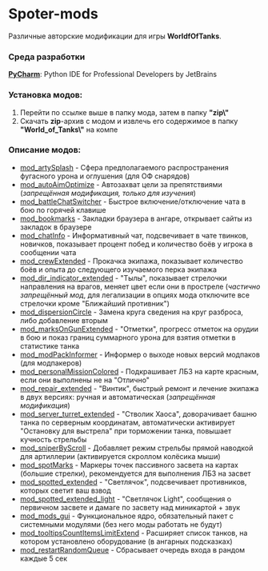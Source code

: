 ﻿# Spoter-mods
Различные авторские модификации для игры **WorldfOfTanks**.

### Среда разработки
[**PyCharm**](https://www.jetbrains.com/pycharm/): Python IDE for Professional Developers by JetBrains

### Установка модов:
1. Перейти по ссылке выше в папку мода, затем в папку **"zip\\"**
2. Скачать **zip**-архив с модом и извлечь его содержимое в папку **"World_of_Tanks\\"** на компе

### Описание модов:
* [mod_artySplash][] - Сфера предполагаемого распространения фугасного урона и оглушения (для ОФ снарядов)
* [mod_autoAimOptimize][] - Автозахват цели за препятствиями (*запрещённая модификация, только для изучения*)
* [mod_battleChatSwitcher][] - Быстрое включение/отключение чата в бою по горячей клавише
* [mod_bookmarks][] - Закладки браузера в ангаре, открывает сайты из закладок в браузере
* [mod_chatInfo][] - Информативный чат, подсвечивает в чате твинков, новичков, показывает процент побед и количество боёв у игрока в сообщении чата
* [mod_crewExtended][] - Прокачка экипажа, показывает количество боёв и опыта до следующего изучаемого перка экипажа
* [mod_dir_indicator_extended][] - "Тылы", показывает стрелочки направления на врагов, меняет цвет если они в простреле (*частично запрещённый мод*, для легализации в опциях мода отключите все стрелочки кроме "Ближайший противник")
* [mod_dispersionCircle][] - Замена круга сведения на круг разброса, либо добавление вторым
* [mod_marksOnGunExtended][] - "Отметки", прогресс отметок на орудии в бою и показ границ суммарного урона для взятия отметки в статистике танка
* [mod_modPackInformer][] - Информер о выходе новых версий модпаков (для модпакеров)
* [mod_personalMissionColored][] - Подкрашивает ЛБЗ на карте красным, если они выполнены не на "Отлично"
* [mod_repair_extended][] - "Винтик", быстрый ремонт и лечение экипажа в двух версиях: ручная и автоматическая (*запрещённая модификация*)
* [mod_server_turret_extended][] - "Стволик Хаоса", доворачивает башню танка по серверным координатам, автоматически активирует "Остановку для выстрела" при торможении танка, повышает кучность стрельбы
* [mod_sniperByScroll][] - Добавляет режим стрельбы прямой наводкой для артиллерии (активируется скроллом колёсика мыши)
* [mod_spotMarks][] - Маркеры точек пассивного засвета на картах (большие стрелки), рекомендуется для выполнения ЛБЗ на засвет
* [mod_spotted_extended][] - "Светлячок", подсвечивает противников, которых светит ваш взвод
* [mod_spotted_extended_light][] - "Светлячок Light", сообщения о первичном засвете и дамаге по засвету над миникартой + звук
* [mod_mods_gui][] - Функциональное ядро, обязательный пакет с системными модулями (без него моды работать не будут)
* [mod_tooltipsCountItemsLimitExtend][] - Расширяет список танков, на котором установлено оборудование (в ангарных подсказках)
* [mod_restartRandomQueue][] - Сбрасывает очередь входа в рандом каждые 5 сек

[mod_artySplash]:./mod_artySplash/
[mod_autoAimOptimize]:./mod_autoAimOptimize/
[mod_battleChatSwitcher]:./mod_battleChatSwitcher/
[mod_bookmarks]:./mod_bookmarks/
[mod_chatInfo]:./mod_chatInfo/
[mod_crewExtended]:./mod_crewExtended/
[mod_dir_indicator_extended]:./mod_dir_indicator_extended/
[mod_dispersionCircle]:./mod_dispersionCircle/
[mod_marksOnGunExtended]:./mod_marksOnGunExtended/
[mod_modPackInformer]:./mod_modPackInformer/
[mod_personalMissionColored]:./mod_personalMissionColored/
[mod_repair_extended]:./mod_repair_extended/
[mod_server_turret_extended]:./mod_server_turret_extended/
[mod_sniperByScroll]:./mod_sniperByScroll/
[mod_spotMarks]:./mod_spotMarks/
[mod_spotted_extended]:./mod_spotted_extended/
[mod_spotted_extended_light]:./mod_spotted_extended_light/
[mod_mods_gui]:./mod_mods_gui/
[mod_tooltipsCountItemsLimitExtend]:./mod_tooltipsCountItemsLimitExtend/
[mod_restartRandomQueue]:./mod_restartRandomQueue/